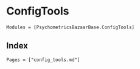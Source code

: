 # ConfigTools

```@autodocs
Modules = [PsychometricsBazaarBase.ConfigTools]
```

## Index

```@index
Pages = ["config_tools.md"]
```